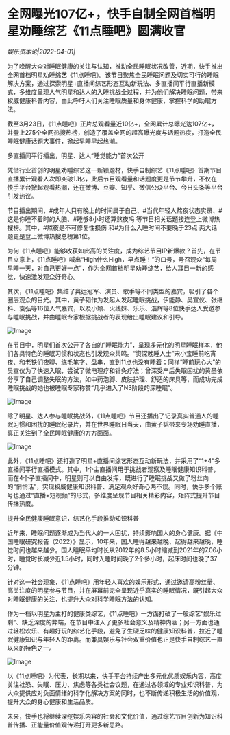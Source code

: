 # 全网曝光107亿+，快手自制全网首档明星劝睡综艺《11点睡吧》圆满收官

*娱乐资本论|2022-04-01|*

为了唤醒大众对睡眠健康的关注与认知，推动全民睡眠状况改善，近期，快手推出全网首档明星劝睡综艺《11点睡吧》。该节目聚焦全民睡眠问题及切实可行的睡眠解决方案，通过探索明星+直播间综艺形态互动新玩法、多直播间平行直播新模式，多维度呈现人气明星和达人的入睡挑战全过程，并为他们解决睡眠问题，带来权威健康科普内容，由此呼吁人们关注睡眠质量和身体健康，掌握科学的助眠方法。

截至3月23日，《11点睡吧》正片总观看量近10亿+，全网累计总曝光达107亿+，并登上275个全网热搜热榜，创造了覆盖全网的超高曝光度与话题热度，打造全民睡眠健康话题大事件，掀起早睡早起热潮。

多直播间平行播出，明星、达人“睡觉能力”首次公开

凭借行业首创的明星劝睡综艺这一新颖题材，快手自制综艺《11点睡吧》首期节目直播累计观看人次即突破1.1亿，此后节目观看量和话题度更是节节攀升，不仅在快手平台掀起观看热潮，还在微博、豆瓣、知乎、微信公众平台、今日头条等平台引发热议。

节目播出期间，#成年人只有晚上的时间属于自己、#当代年轻人熬夜状态实录、#这是你睡不着时的大脑、#睡够8小时还算熬夜吗 等节目相关话题接连登上微博热搜榜。其中，#熬夜是不可修复性损伤 和#为什么入睡时间不要晚于23点 两大话题更是登上微博热搜总榜第1位。

为何《11点睡吧》能够收获如此高的关注度，成为综艺节目IP新爆款？首先，在节目立意上，《11点睡吧》喊出“High什么High，早点睡！”的口号，号召观众“每周早睡一天，对自己更好一点”，作为全网首档明星劝睡综艺，给人耳目一新的感觉，快速激发观众好奇心。

其次，《11点睡吧》集结了奥运冠军、演员、歌手等不同类型的嘉宾，吸引了各个圈层观众的目光。其中，黄子韬作为发起人发起睡眠挑战，伊能静、吴宣仪、张继科、袁弘等16位人气嘉宾，以及小颖、火线妹、乐乐、浩辉等8位快手达人受邀参与睡眠挑战，并由睡眠专家根据挑战者的表现给出睡眠建议和引导。

![Image](http://static.ylzbl.com/uploads/ueditor/php/upload/image/20220401/1648796489610996.png)

在节目中，明星们首次公开了各自的“睡眠能力”，呈现多元化的明星睡眠样本，他们各具特色的睡眠习惯和状态也引发观众共鸣。“资深晚睡人士”宋小宝睡前吃宵夜、和老铁们夜聊、练毛笔字、盘串，直到11点也没有睡着；同样“睡前玩心大”的吴宣仪为了快速入眠，尝试了微电理疗和针灸疗法；曾深受产后失眠困扰的黄圣依分享了自己调整失眠的方法，如中药泡脚、皮肤护理、舒适的床具等，而成功完成睡眠挑战的她也被睡眠专家称赞“几乎进入了N3阶段的深睡眠”。

![Image](http://static.ylzbl.com/uploads/ueditor/php/upload/image/20220401/1648796507908261.png)

除了明星、达人参与睡眠挑战外，《11点睡吧》节目还播出了记录真实普通人的睡眠习惯和困扰的睡眠纪录片，并在世界睡眠日当天，由黄子韬带来专场劝睡直播，真正关注到了全民睡眠健康的方方面面。

![Image](http://static.ylzbl.com/uploads/ueditor/php/upload/image/20220401/1648796525280432.png)

此外，《11点睡吧》还打造了明星+直播间综艺形态互动新玩法，并采用了“1+4”多直播间平行直播模式。其中，1个主直播间用于挑战者观察及睡眠健康知识科普，而在4个子直播间中，明星则可以自由发挥，既进行了睡眠挑战又做了粉丝向的“悄悄话”，实现权威健康知识科普、满足观众好奇心两不误。同时，快手多个账号也通过“直播+短视频”的形式，多维度呈现节目相关精彩内容，矩阵式提升节目传播热度。

提升全民健康睡眠意识，综艺化手段推动知识科普

近年来，睡眠问题逐渐成为当代人的一大困扰，持续影响国人的身心健康。据《中国睡眠研究报告（2022）》显示，10年来，国人睡得越来越晚、起得越来越晚，睡觉时间也越来越少。国人睡眠平均时长从2012年的8.5小时缩减到2021年的7.06小时，睡觉时长减少近1.5小时，同时入睡时间晚了2个多小时，起床时间也晚了37分钟。

针对这一社会现象，《11点睡吧》用年轻人喜欢的娱乐形式，通过邀请高粉丝量、高关注度的明星参与节目，并在屏幕前完全呈现近乎真实的睡眠情况，既引起大众对睡眠健康的关注，也提升大众对科学睡眠方法的认知。

作为一档以明星为主打的健康类综艺，《11点睡吧》一方面打破了一般综艺“娱乐过剩”、缺乏深度的弊端，在节目中注入了更多社会意义及精神内涵；另一方面也通过轻松欢乐、有趣好玩的综艺化手段，避免了生硬乏味的健康知识科普，拉近了睡眠健康知识与年轻人的距离。而兼具娱乐与社会双重价值也正是快手自制综艺一直以来的特色之一。

![Image](http://static.ylzbl.com/uploads/ueditor/php/upload/image/20220401/1648796525280432.png)

以《11点睡吧》为代表，长期以来，快手平台持续产出多元化优质娱乐内容，高度关注社恐、失眠、压力、焦虑等各类社会议题，在通过各领域的专业知识科普，为大众提供应对负面情绪的科学化解决方案的同时，也不断传递积极生活的价值观，提升大众的身心健康和生活品质。

未来，快手也将继续深挖娱乐内容的社会和文化价值，通过综艺节目创新为知识科普传播、正能量价值观传递打开更多新思路。

